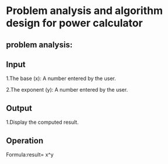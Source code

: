 # Problem analysis and algorithm design for power calculator

## problem analysis:

## Input

1.The base (x): A number entered by the user.

2.The exponent (y): A number entered by the user.

## Output

1.Display the computed result.

## Operation

Formula:result= x^y


